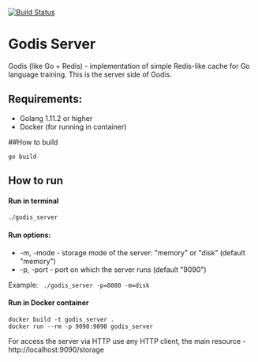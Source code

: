 [![Build Status](https://travis-ci.org/gleb-kosteiko/godis_server.svg?branch=master)](https://travis-ci.org/gleb-kosteiko/godis)

# Godis Server

Godis (like Go + Redis) - implementation of simple Redis-like cache for Go language training. This is the server side of Godis.

## Requirements:
- Golang 1.11.2 or higher
- Docker (for running in container)

##How to build
```
go build
```

## How to run
#### Run in terminal
```
./godis_server
```

#### Run options:
  - -m, -mode - storage mode of the server: "memory" or "disk" (default "memory")
  - -p, -port - port on which the server runs (default "9090")
<!---  - -v, -verbose - turn on/off full log of client requests, possible values: "true" and "false" (default "false") -->
Example: ``` ./godis_server -p=8080 -m=disk```

#### Run in Docker container
```
docker build -t godis_server .
docker run --rm -p 9090:9090 godis_server
```

For access the server via HTTP use any HTTP client, the main resource - http://localhost:9090/storage
